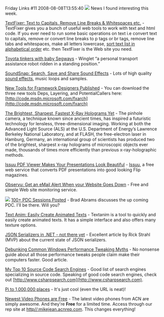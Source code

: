 Friday Links #11
2008-08-08T13:55:40
![](http://az667460.vo.msecnd.net/cdn/images/links.gif) News I found interesting this week.

[TextFixer: Text to Capitals, Remove Line Breaks & Whitespaces etc.](http://www.makeuseof.com/dir/textfixer-online-tools-change-modify-text-html/) - TextFixer gives you a bunch of useful web tools to work with text and html code. If you ever need to run some basic operations on text i.e convert text to capitals, remove or convert line breaks to p tags or br tags, remove line tabs and whitespaces, make all letters lowercase, [sort text list in alphabetical order](http://www.makeuseof.com/dir/alphebetizer-put-lists-alphabetical-order/) etc. then TextFixer is the Web site you need.

[Toyota tinkers with baby Segways](http://blogs.zdnet.com/BTL/?p=9525) - Winglet “a personal transport assistance robot ridden in a standing position.”

[SoundSnap: Search, Save and Share Sound Effects](http://www.makeuseof.com/dir/soundsnap-search-save-upload-share-sound-effects/) - Lots of high quality [sound effects](http://www.makeuseof.com/dir/soungle-free-sound-effects-website/), music loops and samples.

[New Tools for Framework Designers Published](http://blogs.msdn.com/brada/archive/2008/08/03/new-tools-for-framework-designers-published.aspx) - You can download the three new tools Deps, Layering, and PotentialCallers here: [http://code.msdn.microsoft.com/fxarch](http://code.msdn.microsoft.com/fxarch)

[The Brightest, Sharpest, Fastest X-Ray Holograms Yet](http://www.lbl.gov/publicinfo/newscenter/pr/2008/ALS-fast-holograms.html) - The pinhole camera, a technique known since ancient times, has inspired a futuristic technology for lensless, three-dimensional imaging. Working at both the Advanced Light Source (ALS) at the U.S. Department of Energy’s Lawrence Berkeley National Laboratory, and at FLASH, the free-electron laser in Hamburg, Germany, an international group of scientists has produced two of the brightest, sharpest x-ray holograms of microscopic objects ever made, thousands of times more efficiently than previous x-ray-holographic methods.

[Issuu PDF Viewer Makes Your Presentations Look Beautiful](http://www.labnol.org/internet/tools/issuu-pdf-viewer-beautiful-presentations/4104/) - [Issuu](http://issuu.com/), a free web service that converts PDF presentations into good looking Flip magazines.

[Observu: Get an eMail Alert When your Website Goes Down](http://www.makeuseof.com/dir/observu-email-alert-blog/) - Free and simple Web site monitoring service.

![](http://microsoftpdc.com/Images/BlogBling/PDC2008Brain.gif) [100+ PDC Sessions Posted](http://blogs.msdn.com/brada/archive/2008/08/04/100-pdc-sessions-posted.aspx) - Brad Abrams discusses the up coming PDC. I'll be there. Will you?

[Text Anim: Easily Create Animated Texts](http://www.makeuseof.com/dir/text-anim-easily-create-animated-texts/) - Textanim is a tool to quickly and easily create animated texts. It has a simple interface and also offers many texture options.

[JSON Serializers in .NET - not there yet](http://west-wind.com/WebLog/posts/442969.aspx) - Excellent article by Rick Strahl (MVP) about the current state of JSON serializers.

[Debunking Common Windows Performance Tweaking Myths](http://lifehacker.com/5033518/debunking-common-windows-performance-tweaking-myths) - No nonsense guide about all those performance tweaks people claim make their computers faster. Good article.

[My Top 10 Source Code Search Engines](http://www.cavdar.net/2008/08/01/my-top-10-source-code-search-engines/) - Good list of search engines specializing in source code. Speaking of good code search engines, check out [http://www.csharpsearch.com](http://www.csharpsearch.com).

[Pi to 1,000,000 places](http://3.141592653589793238462643383279502884197169399375105820974944592.com/index314.html) - It's just cool (even the URL is neat)!

[Newest Video Phones are Free](http://myacn.com) - The latest video phones from ACN are simply awesome. And they're **Free** for a limited time. Access through our rep site at [http//:mikejean.acnrep.com](http://mikejean.acnrep.com). This changes everything!
